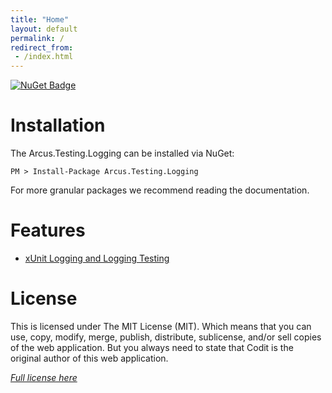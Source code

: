 ```yaml
---
title: "Home"
layout: default
permalink: /
redirect_from:
 - /index.html
---
```


[![NuGet Badge](https://buildstats.info/nuget/Arcus.Testing.Logging?includePreReleases=true)](https://www.nuget.org/packages/Arcus.Testing.Logging/)

# Installation

The Arcus.Testing.Logging can be installed via NuGet:

```shell
PM > Install-Package Arcus.Testing.Logging
```

For more granular packages we recommend reading the documentation.

# Features

- [xUnit Logging and Logging Testing](logging)

# License
This is licensed under The MIT License (MIT). Which means that you can use, copy, modify, merge, publish, distribute, sublicense, and/or sell copies of the web application. But you always need to state that Codit is the original author of this web application.

*[Full license here](https://github.com/arcus-azure/arcus.testing/blob/master/LICENSE)*
